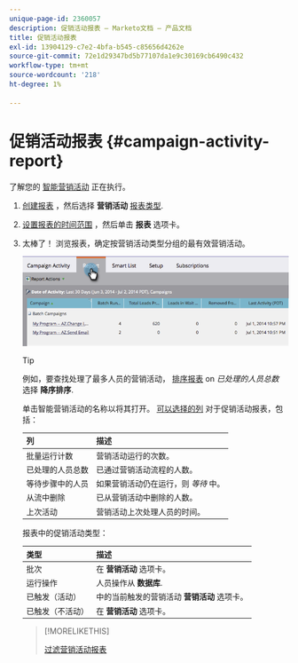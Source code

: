 ```yaml
---
unique-page-id: 2360057
description: 促销活动报表 — Marketo文档 — 产品文档
title: 促销活动报表
exl-id: 13904129-c7e2-4bfa-b545-c85656d4262e
source-git-commit: 72e1d29347bd5b77107da1e9c30169cb6490c432
workflow-type: tm+mt
source-wordcount: '218'
ht-degree: 1%

---
```


# 促销活动报表 {#campaign-activity-report}

了解您的 [智能营销活动](/help/marketo/product-docs/core-marketo-concepts/smart-campaigns/creating-a-smart-campaign/understanding-batch-and-trigger-smart-campaigns.md) 正在执行。

1. [创建报表](/help/marketo/product-docs/reporting/basic-reporting/creating-reports/create-a-report-in-a-program.md) ，然后选择 **营销活动** [报表类型](/help/marketo/product-docs/reporting/basic-reporting/report-types/report-type-overview.md).

1. [设置报表的时间范围](/help/marketo/product-docs/reporting/basic-reporting/editing-reports/change-a-report-time-frame.md) ，然后单击 **报表** 选项卡。

1. 太棒了！ 浏览报表，确定按营销活动类型分组的最有效营销活动。

   ![](assets/image2014-9-16-16-3a8-3a45.png)

   >[!TIP]
   >
   >例如，要查找处理了最多人员的营销活动， [排序报表](/help/marketo/product-docs/reporting/basic-reporting/editing-reports/sort-report-on-columns.md) on _已处理的人员总数_ 选择 **降序排序**.

   单击智能营销活动的名称以将其打开。  [可以选择的列](/help/marketo/product-docs/reporting/basic-reporting/editing-reports/select-report-columns.md) 对于促销活动报表，包括：

   | 列 | 描述 |
   |---|---|
   | 批量运行计数 | 营销活动运行的次数。 |
   | 已处理的人员总数 | 已通过营销活动流程的人数。 |
   | 等待步骤中的人员 | 如果营销活动仍在运行，则 *等待* 中。 |
   | 从流中删除 | 已从营销活动中删除的人数。 |
   | 上次活动 | 营销活动上次处理人员的时间。 |

   报表中的促销活动类型：

   | 类型 | 描述 |
   |---|---|
   | 批次 | 在 **营销活动** 选项卡。 |
   | 运行操作 | 人员操作从 **数据库**. |
   | 已触发（活动） | 中的当前触发的营销活动 **营销活动** 选项卡。 |
   | 已触发（不活动） | 在 **营销活动** 选项卡。 |

   >[!MORELIKETHIS]
   >
   >[过滤营销活动报表](/help/marketo/product-docs/reporting/basic-reporting/report-activity/filter-a-campaign-activity-report.md)
